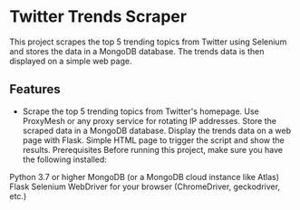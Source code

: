# Twitter Trends Scraper
This project scrapes the top 5 trending topics from Twitter using Selenium and stores the data in a MongoDB database. The trends data is then displayed on a simple web page.

## Features
- Scrape the top 5 trending topics from Twitter's homepage.
Use ProxyMesh or any proxy service for rotating IP addresses.
Store the scraped data in a MongoDB database.
Display the trends data on a web page with Flask.
Simple HTML page to trigger the script and show the results.
Prerequisites
Before running this project, make sure you have the following installed:

Python 3.7 or higher
MongoDB (or a MongoDB cloud instance like Atlas)
Flask
Selenium
WebDriver for your browser (ChromeDriver, geckodriver, etc.)
